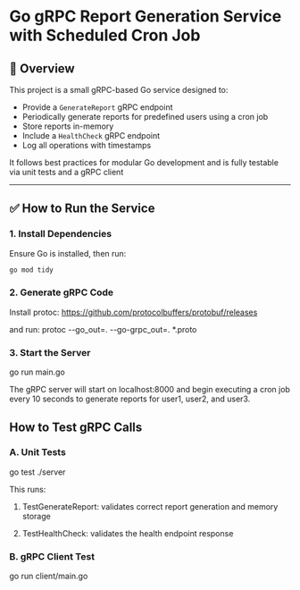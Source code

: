 # Go gRPC Report Generation Service with Scheduled Cron Job

## 🧾 Overview

This project is a small gRPC-based Go service designed to:
- Provide a `GenerateReport` gRPC endpoint
- Periodically generate reports for predefined users using a cron job
- Store reports in-memory
- Include a `HealthCheck` gRPC endpoint
- Log all operations with timestamps

It follows best practices for modular Go development and is fully testable via unit tests and a gRPC client

---

## ✅ How to Run the Service

### 1. Install Dependencies
Ensure Go is installed, then run:

```bash
go mod tidy
```

### 2. Generate gRPC Code
Install protoc: https://github.com/protocolbuffers/protobuf/releases

and run:
protoc --go_out=. --go-grpc_out=. *.proto

### 3. Start the Server

go run main.go

The gRPC server will start on localhost:8000 and begin executing a cron job every 10 seconds to generate reports for user1, user2, and user3.

## How to Test gRPC Calls

### A. Unit Tests

go test ./server

This runs:

 1) TestGenerateReport: validates correct report generation and memory storage

 2) TestHealthCheck: validates the health endpoint response

### B. gRPC Client Test 

go run client/main.go




